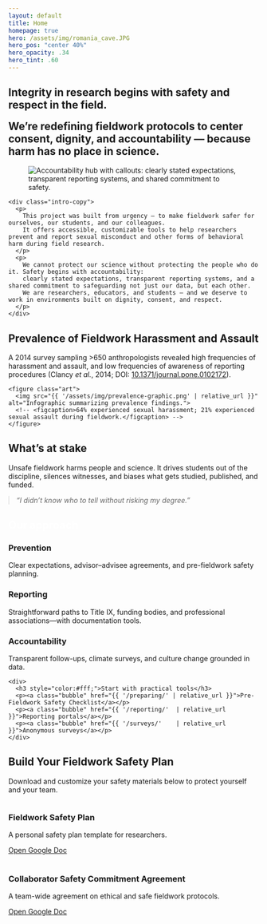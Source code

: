 ```yaml
---
layout: default
title: Home
homepage: true
hero: /assets/img/romania_cave.JPG
hero_pos: "center 40%"
hero_opacity: .34
hero_tint: .60
---
```


<!-- Home-only CSS so we don't affect other pages -->
<style>
  /* Intro split + sizing (home only) */
  .home .section.intro{ row-gap: clamp(8px, 1.2vw, 16px); }
  .home .intro-title h1{ color: var(--logo-orange); } /* H1 color */
  .home .intro-row{
    display:grid;
    grid-template-columns:minmax(320px,560px) minmax(0,1fr);
    align-items:center;
    column-gap:clamp(20px,4.2vw,56px);
  }
  .home .intro-graphic{ display:flex; align-items:center; justify-content:center; }
  .home .intro-graphic img{
    width:clamp(320px,34vw,520px);
    height:auto; display:block;
    filter: drop-shadow(0 8px 16px rgba(0,0,0,.12)) drop-shadow(0 2px 5px rgba(0,0,0,.08));
  }
  @media (max-width:880px){
    .home .intro-row{ grid-template-columns:1fr; }
    .home .intro-graphic{ order:-1; margin-bottom:.5rem; }
  }

  /* Prevalence split (home only) */
  .home .section.split{
    grid-template-columns: 1.05fr .95fr;
    align-items:center;
    column-gap: clamp(20px, 4vw, 56px);
  }
  .home .section.split .text{ display:grid; gap:.5rem; }
  .home .section.split figure{ margin:0; }
  .home .section.split img{ width:100%; height:auto; display:block; }
  @media (max-width:880px){
    .home .section.split{ grid-template-columns:1fr; }
  }
</style>

<!-- 1) Intro — plain background, black body text; H1 is logo-orange -->
<section class="section intro">
  <div class="intro-title">
    <h1><strong>Integrity in research begins with safety and respect in the field.</strong></h1>
    <h2 style="margin-top:.5em; font-weight:normal;">
      <strong>We’re redefining fieldwork protocols to center consent, dignity, and accountability — because harm has no place in science.</strong>
    </h2>
  </div>

  <div class="intro-row">
    <figure class="intro-graphic">
      <img
        src="{{ '/assets/img/accountability.png' | relative_url }}"
        alt="Accountability hub with callouts: clearly stated expectations, transparent reporting systems, and shared commitment to safety."
        loading="lazy" decoding="async" fetchpriority="low">
    </figure>

    <div class="intro-copy">
      <p>
        This project was built from urgency — to make fieldwork safer for ourselves, our students, and our colleagues.
        It offers accessible, customizable tools to help researchers prevent and report sexual misconduct and other forms of behavioral harm during field research.
      </p>
      <p>
        We cannot protect our science without protecting the people who do it. Safety begins with accountability:
        clearly stated expectations, transparent reporting systems, and a shared commitment to safeguarding not just our data, but each other.
        We are researchers, educators, and students — and we deserve to work in environments built on dignity, consent, and respect.
      </p>
    </div>
  </div>
</section>

<!-- 2) Prevalence — orange pill, side-by-side -->
<section class="pillband pill--orange">
  <div class="section split">
    <div class="text">
      <h2>Prevalence of Fieldwork Harassment and Assault</h2>
      <p>
        A 2014 survey sampling &gt;650 anthropologists revealed high frequencies of harassment and assault,
        and low frequencies of awareness of reporting procedures (Clancy <em>et&nbsp;al.</em>, 2014;
        DOI: <a href="https://doi.org/10.1371/journal.pone.0102172">10.1371/journal.pone.0102172</a>).
      </p>
    </div>

    <figure class="art">
      <img src="{{ '/assets/img/prevalence-graphic.png' | relative_url }}" alt="Infographic summarizing prevalence findings.">
      <!-- <figcaption>64% experienced sexual harassment; 21% experienced sexual assault during fieldwork.</figcaption> -->
    </figure>
  </div>
</section>

<!-- 3) What’s at stake -->
<section class="pillband pill--sage pill--clip-right">
  <div class="section">
    <h2>What’s at stake</h2>
    <p>Unsafe fieldwork harms people and science. It drives students out of the discipline, silences witnesses, and biases what gets studied, published, and funded.</p>
    <blockquote style="margin:0; font-style:italic; opacity:.95">
      “I didn’t know who to tell without risking my degree.”
    </blockquote>
  </div>
</section>

<!-- 4) Our approach -->
<section class="pillband pill--slate pill--clip-left">
  <div class="section" style="gap:22px;">
    <h2 style="color:#fff; margin-bottom:.2em;">Our approach</h2>
    <div class="section" style="padding:0; grid-template-columns:repeat(auto-fit,minmax(240px,1fr)); gap:16px;">
      <div class="card">
        <h3>Prevention</h3>
        <p>Clear expectations, advisor–advisee agreements, and pre-fieldwork safety planning.</p>
      </div>
      <div class="card">
        <h3>Reporting</h3>
        <p>Straightforward paths to Title IX, funding bodies, and professional associations—with documentation tools.</p>
      </div>
      <div class="card">
        <h3>Accountability</h3>
        <p>Transparent follow-ups, climate surveys, and culture change grounded in data.</p>
      </div>
    </div>

    <div>
      <h3 style="color:#fff;">Start with practical tools</h3>
      <p><a class="bubble" href="{{ '/preparing/' | relative_url }}">Pre-Fieldwork Safety Checklist</a></p>
      <p><a class="bubble" href="{{ '/reporting/'  | relative_url }}">Reporting portals</a></p>
      <p><a class="bubble" href="{{ '/surveys/'    | relative_url }}">Anonymous surveys</a></p>
    </div>
  </div>
</section>

<!-- Optional: Resources block (standard section, no pill) -->
<section class="section">
  <div class="docs-container safety-plan">
    <h2>Build Your Fieldwork Safety Plan</h2>
    <p>Download and customize your safety materials below to protect yourself and your team.</p>
    <div class="doc-links" style="display:grid; grid-template-columns:repeat(auto-fit,minmax(260px,1fr)); gap:16px;">
      <div class="doc-card card">
        <h3>Fieldwork Safety Plan</h3>
        <p>A personal safety plan template for researchers.</p>
        <a href="https://docs.google.com/document/d/1OkEMW4VhpsccA_VZTTEvgBBq5vs0mCOEDg9Xk6f34Ss/edit?usp=sharing"
           target="_blank" rel="noopener noreferrer">Open Google Doc</a>
      </div>
      <div class="doc-card card">
        <h3>Collaborator Safety Commitment Agreement</h3>
        <p>A team-wide agreement on ethical and safe fieldwork protocols.</p>
        <a href="https://docs.google.com/document/d/18SmymYAFKUz_drbDhcsx8NWaiNG6-SQflWPj0OaZ76c/edit?usp=sharing"
           target="_blank" rel="noopener noreferrer">Open Google Doc</a>
      </div>
    </div>
  </div>
</section>
